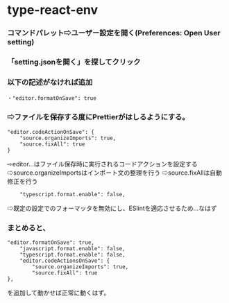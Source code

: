 # type-react-env

### コマンドパレット⇨ユーザー設定を開く(Preferences: Open User setting)
### 「setting.jsonを開く」を探してクリック

### 以下の記述がなければ追加
``` ・"editor.formatOnSave": true ```
### ⇨ファイルを保存する度にPrettierがはしるようにする。

```
"editor.codeActionOnSave": {
    "source.organizeImports": true,
    "source.fixAll": true 
}
```
⇨editor...はファイル保存時に実行されるコードアクションを設定する
⇨source.organizeImportsはインポート文の整理を行う
⇨source.fixAllは自動修正を行う
``` "javascript.format.enable": false,
    "typescript.format.enable": false,
```
⇨既定の設定でのフォーマッタを無効にし、ESlintを適応させるため...なはず

### まとめると、
```
"editor.formatOnSave": true,
    "javascript.format.enable": false,
    "typescript.format.enable": false,
    "editor.codeActionsOnSave": {
        "source.organizeImports": true,
        "source.fixAll": true
},
```
を追加して動かせば正常に動くはず。